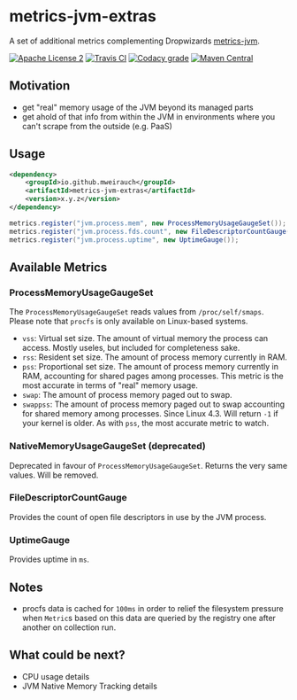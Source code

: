 # metrics-jvm-extras

A set of additional metrics complementing Dropwizards [metrics-jvm](https://github.com/dropwizard/metrics/tree/3.2-development/metrics-jvm).

[![Apache License 2](https://img.shields.io/badge/license-Apache%202-blue.svg)](https://raw.githubusercontent.com/mweirauch/metrics-jvm-extras/master/LICENSE.txt)
[![Travis CI](https://img.shields.io/travis/mweirauch/metrics-jvm-extras.svg?maxAge=300)](https://travis-ci.org/mweirauch/metrics-jvm-extras)
[![Codacy grade](https://img.shields.io/codacy/grade/3ace40206b314f72a690a00be45c9a5a.svg?maxAge=300)](https://www.codacy.com/app/mweirauch/metrics-jvm-extras)
[![Maven Central](https://img.shields.io/maven-central/v/io.github.mweirauch/metrics-jvm-extras.svg?maxAge=300)](http://search.maven.org/#search%7Cga%7C1%7Cg%3A%22io.github.mweirauch%22%20AND%20a%3A%22metrics-jvm-extras%22)

## Motivation

* get "real" memory usage of the JVM beyond its managed parts
* get ahold of that info from within the JVM in environments where you can't
  scrape from the outside (e.g. PaaS)

## Usage

```xml
<dependency>
    <groupId>io.github.mweirauch</groupId>
    <artifactId>metrics-jvm-extras</artifactId>
    <version>x.y.z</version>
</dependency>
```

```java
metrics.register("jvm.process.mem", new ProcessMemoryUsageGaugeSet());
metrics.register("jvm.process.fds.count", new FileDescriptorCountGauge());
metrics.register("jvm.process.uptime", new UptimeGauge());
```

## Available Metrics

### ProcessMemoryUsageGaugeSet

The `ProcessMemoryUsageGaugeSet` reads values from `/proc/self/smaps`.
Please note that `procfs` is only available on Linux-based systems.

* `vss`: Virtual set size. The amount of virtual memory the process can access.
   Mostly useles, but included for completeness sake.
* `rss`: Resident set size. The amount of process memory currently in RAM.
* `pss`: Proportional set size. The amount of process memory currently in RAM,
  accounting for shared pages among processes. This metric is the most accurate in
  terms of "real" memory usage.
* `swap`: The amount of process memory paged out to swap.
* `swappss`: The amount of process memory paged out to swap accounting for
  shared memory among processes. Since Linux 4.3. Will return `-1` if your
  kernel is older. As with `pss`, the most accurate metric to watch.

### NativeMemoryUsageGaugeSet (deprecated)

Deprecated in favour of `ProcessMemoryUsageGaugeSet`. Returns the very same
values. Will be removed.

### FileDescriptorCountGauge

Provides the count of open file descriptors in use by the JVM process.

### UptimeGauge

Provides uptime in `ms`.

## Notes
* procfs data is cached for `100ms` in order to relief the filesystem pressure
  when `Metric`s based on this data are queried by the registry one after
  another on collection run.

## What could be next?
* CPU usage details
* JVM Native Memory Tracking details
